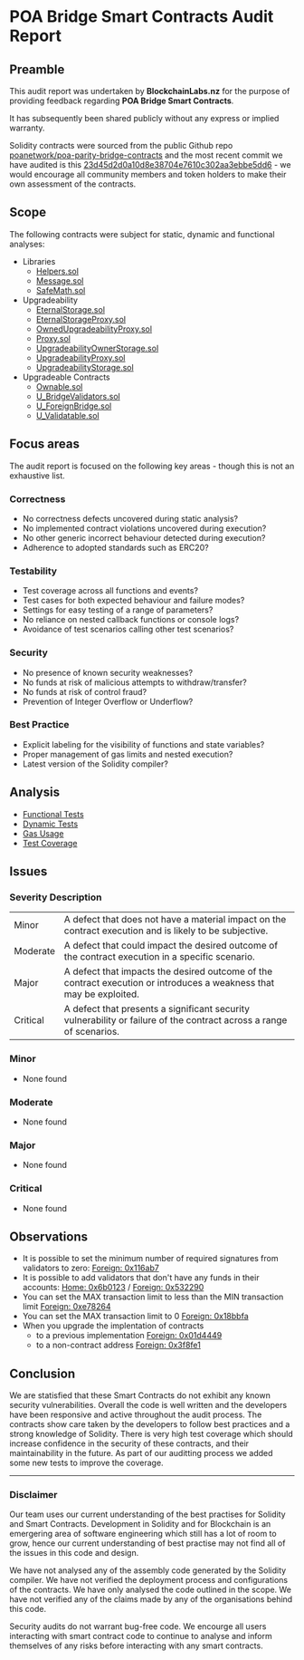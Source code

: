 # POA Bridge Smart Contracts Audit Report

## Preamble
This audit report was undertaken by **BlockchainLabs.nz** for the purpose of providing feedback regarding **POA Bridge Smart Contracts**.

It has subsequently been shared publicly without any express or implied warranty.

Solidity contracts were sourced from the public Github repo [poanetwork/poa-parity-bridge-contracts](https://github.com/poanetwork/poa-parity-bridge-contracts) and the most recent commit we have audited is this [23d45d2d0a10d8e38704e7610c302aa3ebbe5dd6](https://github.com/BlockchainLabsNZ/poa-parity-bridge-contracts/commit/23d45d2d0a10d8e38704e7610c302aa3ebbe5dd6) - we would encourage all community members and token holders to make their own assessment of the contracts.

## Scope
The following contracts were subject for static, dynamic and functional analyses:

- Libraries
  - [Helpers.sol](https://github.com/BlockchainLabsNZ/poa-parity-bridge-contracts/blob/23d45d2d0a10d8e38704e7610c302aa3ebbe5dd6/contracts/libraries/Helpers.sol)
  - [Message.sol](https://github.com/BlockchainLabsNZ/poa-parity-bridge-contracts/blob/23d45d2d0a10d8e38704e7610c302aa3ebbe5dd6/contracts/libraries/Message.sol)
  - [SafeMath.sol](https://github.com/BlockchainLabsNZ/poa-parity-bridge-contracts/blob/23d45d2d0a10d8e38704e7610c302aa3ebbe5dd6/contracts/libraries/SafeMath.sol)
- Upgradeability
  - [EternalStorage.sol](https://github.com/BlockchainLabsNZ/poa-parity-bridge-contracts/blob/23d45d2d0a10d8e38704e7610c302aa3ebbe5dd6/contracts/upgradeability/EternalStorage.sol)
  - [EternalStorageProxy.sol](https://github.com/BlockchainLabsNZ/poa-parity-bridge-contracts/blob/23d45d2d0a10d8e38704e7610c302aa3ebbe5dd6/contracts/upgradeability/EternalStorageProxy.sol)
  - [OwnedUpgradeabilityProxy.sol](https://github.com/BlockchainLabsNZ/poa-parity-bridge-contracts/blob/23d45d2d0a10d8e38704e7610c302aa3ebbe5dd6/contracts/upgradeability/OwnedUpgradeabilityProxy.sol)
  - [Proxy.sol](https://github.com/BlockchainLabsNZ/poa-parity-bridge-contracts/blob/23d45d2d0a10d8e38704e7610c302aa3ebbe5dd6/contracts/upgradeability/Proxy.sol)
  - [UpgradeabilityOwnerStorage.sol](https://github.com/BlockchainLabsNZ/poa-parity-bridge-contracts/blob/23d45d2d0a10d8e38704e7610c302aa3ebbe5dd6/contracts/upgradeability/UpgradeabilityOwnerStorage.sol)
  - [UpgradeabilityProxy.sol](https://github.com/BlockchainLabsNZ/poa-parity-bridge-contracts/blob/23d45d2d0a10d8e38704e7610c302aa3ebbe5dd6/contracts/upgradeability/UpgradeabilityProxy.sol)
  - [UpgradeabilityStorage.sol](https://github.com/BlockchainLabsNZ/poa-parity-bridge-contracts/blob/23d45d2d0a10d8e38704e7610c302aa3ebbe5dd6/contracts/upgradeability/UpgradeabilityStorage.sol)
- Upgradeable Contracts
  - [Ownable.sol](https://github.com/BlockchainLabsNZ/poa-parity-bridge-contracts/blob/23d45d2d0a10d8e38704e7610c302aa3ebbe5dd6/contracts/upgradeable_contracts/Ownable.sol)
  - [U_BridgeValidators.sol](https://github.com/BlockchainLabsNZ/poa-parity-bridge-contracts/blob/23d45d2d0a10d8e38704e7610c302aa3ebbe5dd6/contracts/upgradeable_contracts/U_BridgeValidators.sol)
  - [U_ForeignBridge.sol](https://github.com/BlockchainLabsNZ/poa-parity-bridge-contracts/blob/23d45d2d0a10d8e38704e7610c302aa3ebbe5dd6/contracts/upgradeable_contracts/U_ForeignBridge.sol)
  - [U_Validatable.sol](https://github.com/BlockchainLabsNZ/poa-parity-bridge-contracts/blob/23d45d2d0a10d8e38704e7610c302aa3ebbe5dd6/contracts/upgradeable_contracts/U_Validatable.sol)

## Focus areas
The audit report is focused on the following key areas - though this is not an exhaustive list.

### Correctness
- No correctness defects uncovered during static analysis?
- No implemented contract violations uncovered during execution?
- No other generic incorrect behaviour detected during execution?
- Adherence to adopted standards such as ERC20?

### Testability
- Test coverage across all functions and events?
- Test cases for both expected behaviour and failure modes?
- Settings for easy testing of a range of parameters?
- No reliance on nested callback functions or console logs?
- Avoidance of test scenarios calling other test scenarios?

### Security
- No presence of known security weaknesses?
- No funds at risk of malicious attempts to withdraw/transfer?
- No funds at risk of control fraud?
- Prevention of Integer Overflow or Underflow?

### Best Practice
- Explicit labeling for the visibility of functions and state variables?
- Proper management of gas limits and nested execution?
- Latest version of the Solidity compiler?

## Analysis

- [Functional Tests](functional-testing.md)
- [Dynamic Tests](dynamic-tests.md)
- [Gas Usage](dynamic-testing.md)
- [Test Coverage](test-coverage.md)

## Issues

### Severity Description
<table>
<tr>
  <td>Minor</td>
  <td>A defect that does not have a material impact on the contract execution and is likely to be subjective.</td>
</tr>
<tr>
  <td>Moderate</td>
  <td>A defect that could impact the desired outcome of the contract execution in a specific scenario.</td>
</tr>
<tr>
  <td>Major</td>
  <td> A defect that impacts the desired outcome of the contract execution or introduces a weakness that may be exploited.</td>
</tr>
<tr>
  <td>Critical</td>
  <td>A defect that presents a significant security vulnerability or failure of the contract across a range of scenarios.</td>
</tr>
</table>

### Minor

- None found

### Moderate

- None found

### Major

- None found

### Critical

- None found

## Observations

- It is possible to set the minimum number of required signatures from validators to zero: [Foreign: 0x116ab7](https://kovan.etherscan.io/tx/0x116ab76466e2291906793aa343de5e594e2c67c22fe9b4d4ef37e0a25bf21a5d)
- It is possible to add validators that don't have any funds in their accounts: [Home: 0x6b0123](https://sokol.poaexplorer.com/txid/search/0x6b0123736631c34d0a0b1849284d96e79653015e6d240ea61bbcb39d7654b184) / [Foreign: 0x532290](https://kovan.etherscan.io/tx/0x532290af87e310e96bffc86cfae9530eb0d2bf9a5fdce0594ba2fea3a28bbef5)
- You can set the MAX transaction limit to less than the MIN transaction limit [Foreign: 0xe78264](https://kovan.etherscan.io/tx/0xe7826480a1ac9ac907ab68b958cea9e6d4baed8c0157870cf391d3ccfaaa0e44)
- You can set the MAX transaction limit to 0 [Foreign: 0x18bbfa](https://kovan.etherscan.io/tx/0x18bbfad09962bffa862ee14732d1b1bc91bda0bb0c5adb16b2085ec34d39fe9b)
- When you upgrade the implentation of contracts
  - to a previous implementation [Foreign: 0x01d4449](https://kovan.etherscan.io/tx/0x1d44494c37c5368139bb613a36edce34f0dbe0065977e32b873b9ce3256d50a4)
  - to a non-contract address [Foreign: 0x3f8fe1](https://kovan.etherscan.io/tx/0x3f8fe1ef67d6ab83db93e165b9838d882a4621a74d5465183ba79121267a307c)


## Conclusion

We are statisfied that these Smart Contracts do not exhibit any known security vulnerabilities. Overall the code is well written and the developers have been responsive and active throughout the audit process. The contracts show care taken by the developers to follow best practices and a strong knowledge of Solidity. There is very high test coverage which should increase confidence in the security of these contracts, and their maintainability in the future. As part of our auditting process we added some new tests to improve the coverage.


___

### Disclaimer

Our team uses our current understanding of the best practises for Solidity and Smart Contracts. Development in Solidity and for Blockchain is an emergering area of software engineering which still has a lot of room to grow, hence our current understanding of best practise may not find all of the issues in this code and design.

We have not analysed any of the assembly code generated by the Solidity compiler. We have not verified the deployment process and configurations of the contracts. We have only analysed the code outlined in the scope. We have not verified any of the claims made by any of the organisations behind this code.

Security audits do not warrant bug-free code. We encourge all users interacting with smart contract code to continue to analyse and inform themselves of any risks before interacting with any smart contracts.
